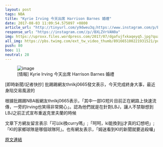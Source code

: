 ```yaml
---
layout: post
tags: NBA
title: "Kyrie Irving 今天出席 Harrison Barnes 婚禮"
date: 2017-08-03 11:09:54.575097 +0800
article_url: "http://tinyurl.com/y9dweu3q;https://www.instagram.com/p/BXKMIYClLX;https://twitter.com/SInow/status/891665733360513026;https://www.instagram.com/p/BXK3vHXFV32;https://youtu.be/J1s6m1KKaIc"
response_url: "https://instagram.com//p//BXLZVrVAN0a"
img: https://uproxx.files.wordpress.com/2017/07/dgafujfxkaqeyq5.jpg?quality=100&w=650
all_img: https://pbs.twimg.com/ext_tw_video_thumb/891665100221931521/pu/img/SpZPVmVHoc33Parl.jpg;https://scontent-tpe1-1.cdninstagram.com/t51.2885-15/e15/20481961_331252717327755_8395591831571660800_n.jpg;https://i.ytimg.com/vi/J1s6m1KKaIc/hqdefault.jpg
push: 80
boo: 11
neutral: 28
---
```


<figure>
<img src="https://uproxx.files.wordpress.com/2017/07/dgafujfxkaqeyq5.jpg?quality=100&w=650" alt="image">
<figcaption>
[情報] Kyrie Irving 今天出席 Harrison Barnes 婚禮
</figcaption>
</figure>



[即時新聞/記者快抄] 批踢踢網友thnlkj0665發文表示，今天完成終身大事，最近身陷交易風波的

根據批踢踢NBA板網友thnlkj0665表示，「其中一部IG短片目前正在網路上快速流傳，一旁的Irving也笑得非常開心」。認為他們就是在針對LBJ，讓人不禁聯想到LBJ之前正式宣布重返克里夫蘭的時候

文章下方網友留言表示「可以ki換curry嗎」;「呵呵，ki能換到jj才真的幻想吧」; 「KI的家鄉球隊是哪個球隊阿」。也有網友表示，「姆迷看到KI的新聞就要追殺囉」

<a href = "https://www.ptt.cc/bbs/NBA/M.1501428043.A.E46.html">原文連結</a>


